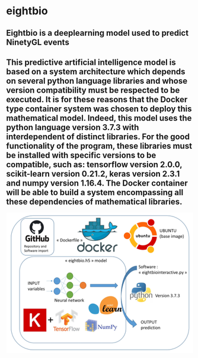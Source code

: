 # eightbio
Eightbio is a deeplearning model used to predict NinetyGL events
----------
This predictive artificial intelligence model is based on a system 
architecture which depends on several python language libraries and whose version
compatibility must be respected to be executed.
It is for these reasons that the Docker type container system was chosen to deploy this mathematical model.
Indeed, this model uses the python language version 3.7.3 with interdependent of distinct libraries. 
For the good functionality of the program, these libraries must be installed with specific versions to be compatible, 
such as: tensorflow version 2.0.0, scikit-learn version 0.21.2, keras version 2.3.1 and numpy version 1.16.4.
The Docker container will be able to build a system encompassing all these dependencies of mathematical libraries.
----------
![os](https://github.com/cdesterke/eightbio/blob/master/os.jpg)
